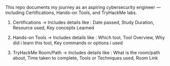 This repo documents my journey as an aspiring cybersecurity engineer — including Certifications, Hands-on Tools, and TryHackMe labs.

1. Certifications 
  -> Includes details like : Date passed, Study Duration, Resource used, Key concepts Learned

2. Hands-on Tools
  -> Includes details like : Which tool, Tool Overview, Why did i learn this tool, Key commands or options i used

3. TryHackMe Room/Path
  -> Includes details like : What is the room/path about, Time taken to complete, Tools or Techniques used, Room Link


   




